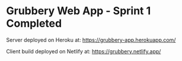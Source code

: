 # Grubbery Web App - Sprint 1 Completed

Server deployed on Heroku at: https://grubbery-app.herokuapp.com/

Client build deployed on Netlify at: https://grubbery.netlify.app/
